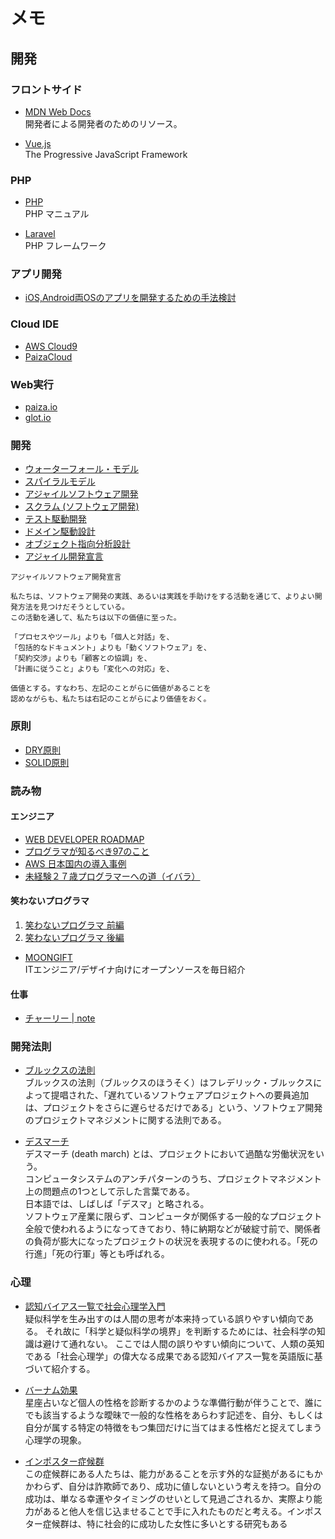 # メモ

## 開発

### フロントサイド
- [MDN Web Docs](https://developer.mozilla.org/ja/)  
開発者による開発者のためのリソース。

- [Vue.js](https://cli.vuejs.org/)  
The Progressive JavaScript Framework 

### PHP
- [PHP](https://www.php.net/manual/ja/index.php)  
PHP マニュアル

- [Laravel](http://laravel.jp/)  
PHP フレームワーク

### アプリ開発
- [iOS,Android両OSのアプリを開発するための手法検討](https://qiita.com/hikarut/items/974e5782a3c0bf26f82a)  

### Cloud IDE
- [AWS Cloud9](https://aws.amazon.com/jp/cloud9/)  
- [PaizaCloud](https://paiza.cloud/ja/)  

### Web実行
- [paiza.io](https://paiza.io/ja)  
- [glot.io](https://glot.io/)  

### 開発
- [ウォーターフォール・モデル](https://ja.wikipedia.org/wiki/%E3%82%A6%E3%82%A9%E3%83%BC%E3%82%BF%E3%83%BC%E3%83%95%E3%82%A9%E3%83%BC%E3%83%AB%E3%83%BB%E3%83%A2%E3%83%87%E3%83%AB)  
- [スパイラルモデル](https://ja.wikipedia.org/wiki/%E3%82%B9%E3%83%91%E3%82%A4%E3%83%A9%E3%83%AB%E3%83%A2%E3%83%87%E3%83%AB)  
- [アジャイルソフトウェア開発](https://ja.wikipedia.org/wiki/%E3%82%A2%E3%82%B8%E3%83%A3%E3%82%A4%E3%83%AB%E3%82%BD%E3%83%95%E3%83%88%E3%82%A6%E3%82%A7%E3%82%A2%E9%96%8B%E7%99%BA)  
- [スクラム (ソフトウェア開発)](https://ja.wikipedia.org/wiki/%E3%82%B9%E3%82%AF%E3%83%A9%E3%83%A0_(%E3%82%BD%E3%83%95%E3%83%88%E3%82%A6%E3%82%A7%E3%82%A2%E9%96%8B%E7%99%BA))
- [テスト駆動開発](https://ja.wikipedia.org/wiki/%E3%83%86%E3%82%B9%E3%83%88%E9%A7%86%E5%8B%95%E9%96%8B%E7%99%BA) 
- [ドメイン駆動設計](https://ja.wikipedia.org/wiki/%E3%83%89%E3%83%A1%E3%82%A4%E3%83%B3%E9%A7%86%E5%8B%95%E8%A8%AD%E8%A8%88)
- [オブジェクト指向分析設計](https://ja.wikipedia.org/wiki/%E3%82%AA%E3%83%96%E3%82%B8%E3%82%A7%E3%82%AF%E3%83%88%E6%8C%87%E5%90%91%E5%88%86%E6%9E%90%E8%A8%AD%E8%A8%88)
- [アジャイル開発宣言](https://agilemanifesto.org/iso/ja/manifesto.html)

```
アジャイルソフトウェア開発宣言

私たちは、ソフトウェア開発の実践、あるいは実践を手助けをする活動を通じて、よりよい開発方法を見つけだそうとしている。
この活動を通して、私たちは以下の価値に至った。

「プロセスやツール」よりも「個人と対話」を、
「包括的なドキュメント」よりも「動くソフトウェア」を、
「契約交渉」よりも「顧客との協調」を、
「計画に従うこと」よりも「変化への対応」を、

価値とする。すなわち、左記のことがらに価値があることを
認めながらも、私たちは右記のことがらにより価値をおく。 
```

### 原則
- [DRY原則](https://ja.wikipedia.org/wiki/Don%27t_repeat_yourself)
- [SOLID原則](https://ja.wikipedia.org/wiki/SOLID)

### 読み物

#### エンジニア
- [WEB DEVELOPER ROADMAP](https://github.com/kamranahmedse/developer-roadmap)
- [プログラマが知るべき97のこと](https://プログラマが知るべき97のこと.com/)
- [AWS 日本国内の導入事例](https://aws.amazon.com/jp/solutions/case-studies-jp/)
- [未経験２７歳プログラマーへの道（イバラ）](http://ukkyo.sakura.ne.jp/)

#### 笑わないプログラマ  
1. [笑わないプログラマ 前編](https://yaasita.github.io/Gunsou01.html)  
1. [笑わないプログラマ 後編](https://yaasita.github.io/Gunsou02.html)  

- [MOONGIFT](https://www.moongift.jp/)  
ITエンジニア/デザイナ向けにオープンソースを毎日紹介

#### 仕事
- [チャーリー | note](https://note.com/tck)

### 開発法則
- [ブルックスの法則](https://ja.wikipedia.org/wiki/%E3%83%96%E3%83%AB%E3%83%83%E3%82%AF%E3%82%B9%E3%81%AE%E6%B3%95%E5%89%87)  
ブルックスの法則（ブルックスのほうそく）はフレデリック・ブルックスによって提唱された、「遅れているソフトウェアプロジェクトへの要員追加は、プロジェクトをさらに遅らせるだけである」という、ソフトウェア開発のプロジェクトマネジメントに関する法則である。  

- [デスマーチ](https://ja.wikipedia.org/wiki/%E3%83%87%E3%82%B9%E3%83%9E%E3%83%BC%E3%83%81)  
デスマーチ (death march) とは、プロジェクトにおいて過酷な労働状況をいう。  
コンピュータシステムのアンチパターンのうち、プロジェクトマネジメント上の問題点の1つとして示した言葉である。  
日本語では、しばしば「デスマ」と略される。  
ソフトウェア産業に限らず、コンピュータが関係する一般的なプロジェクト全般で使われるようになってきており、特に納期などが破綻寸前で、関係者の負荷が膨大になったプロジェクトの状況を表現するのに使われる。「死の行進」「死の行軍」等とも呼ばれる。 

### 心理

- [認知バイアス一覧で社会心理学入門](http://lelang.sites-hosting.com/naklang/method.html)  
疑似科学を生み出すのは人間の思考が本来持っている誤りやすい傾向である。 
それ故に「科学と疑似科学の境界」を判断するためには、社会科学の知識は避けて通れない。 
ここでは人間の誤りやすい傾向について、人類の英知である「社会心理学」の偉大なる成果である認知バイアス一覧を英語版に基づいて紹介する。

- [バーナム効果](https://ja.wikipedia.org/wiki/%E3%83%90%E3%83%BC%E3%83%8A%E3%83%A0%E5%8A%B9%E6%9E%9C)  
星座占いなど個人の性格を診断するかのような準備行動が伴うことで、誰にでも該当するような曖昧で一般的な性格をあらわす記述を、自分、もしくは自分が属する特定の特徴をもつ集団だけに当てはまる性格だと捉えてしまう心理学の現象。

- [インポスター症候群](https://ja.wikipedia.org/wiki/%E3%82%A4%E3%83%B3%E3%83%9D%E3%82%B9%E3%82%BF%E3%83%BC%E7%97%87%E5%80%99%E7%BE%A4)  
この症候群にある人たちは、能力があることを示す外的な証拠があるにもかかわらず、自分は詐欺師であり、成功に値しないという考えを持つ。自分の成功は、単なる幸運やタイミングのせいとして見過ごされるか、実際より能力があると他人を信じ込ませることで手に入れたものだと考える。インポスター症候群は、特に社会的に成功した女性に多いとする研究もある

